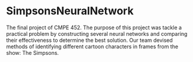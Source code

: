 # SimpsonsNeuralNetwork
The final project of CMPE 452. The purpose of this project was tackle a practical problem by constructing several neural networks and comparing their effectiveness to determine the best solution. Our team devised methods of identifying different cartoon characters in frames from the show: The Simpsons.
